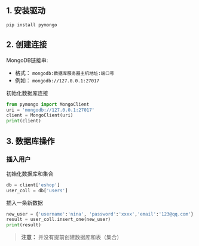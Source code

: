 
## 1. 安装驱动

```shell
pip install pymongo
```

## 2. 创建连接

MongoDB链接串:

- 格式： `mongodb:数据库服务器主机地址:端口号`
- 例如： `mongodb://127.0.0.1:27017`

初始化数据库连接

```python
from pymongo import MongoClient
uri = 'mongodb://127.0.0.1:27017'
client = MongoClient(uri)
print(client)
```

## 3. 数据库操作

### 插入用户

初始化数据库和集合

```python
db = client['eshop']
user_coll = db['users']
```

插入一条新数据

```python
new_user = {'username':'nina', 'password':'xxxx','email':'123@qq.com'}
result = user_coll.insert_one(new_user)
print(result)
```

> **注意：** 并没有提前创建数据库和表（集合）
